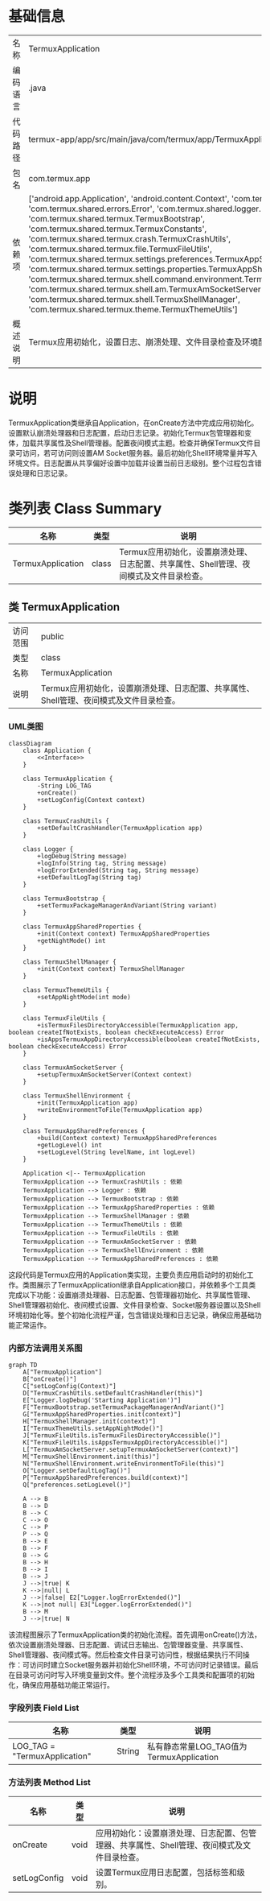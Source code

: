 # 基础信息

|      |      |
|------|------|
| 名称 | TermuxApplication |
| 编码语言 | .java |
| 代码路径 | termux-app/app/src/main/java/com/termux/app/TermuxApplication.java |
| 包名 | com.termux.app |
| 依赖项 | ['android.app.Application', 'android.content.Context', 'com.termux.BuildConfig', 'com.termux.shared.errors.Error', 'com.termux.shared.logger.Logger', 'com.termux.shared.termux.TermuxBootstrap', 'com.termux.shared.termux.TermuxConstants', 'com.termux.shared.termux.crash.TermuxCrashUtils', 'com.termux.shared.termux.file.TermuxFileUtils', 'com.termux.shared.termux.settings.preferences.TermuxAppSharedPreferences', 'com.termux.shared.termux.settings.properties.TermuxAppSharedProperties', 'com.termux.shared.termux.shell.command.environment.TermuxShellEnvironment', 'com.termux.shared.termux.shell.am.TermuxAmSocketServer', 'com.termux.shared.termux.shell.TermuxShellManager', 'com.termux.shared.termux.theme.TermuxThemeUtils'] |
| 概述说明 | Termux应用初始化，设置日志、崩溃处理、文件目录检查及环境配置。 |

# 说明

TermuxApplication类继承自Application，在onCreate方法中完成应用初始化。设置默认崩溃处理器和日志配置，启动日志记录。初始化Termux包管理器和变体，加载共享属性及Shell管理器。配置夜间模式主题。检查并确保Termux文件目录可访问，若可访问则设置AM Socket服务器。最后初始化Shell环境常量并写入环境文件。日志配置从共享偏好设置中加载并设置当前日志级别。整个过程包含错误处理和日志记录。

# 类列表 Class Summary

| 名称   | 类型  | 说明 |
|-------|------|-------------|
| TermuxApplication | class | Termux应用初始化，设置崩溃处理、日志配置、共享属性、Shell管理、夜间模式及文件目录检查。 |



## 类 TermuxApplication

|      |      |
|------|------|
| 访问范围 | public |
| 类型 | class |
| 名称 | TermuxApplication |
| 说明 | Termux应用初始化，设置崩溃处理、日志配置、共享属性、Shell管理、夜间模式及文件目录检查。 |


### UML类图

```mermaid
classDiagram
    class Application {
        <<Interface>>
    }

    class TermuxApplication {
        -String LOG_TAG
        +onCreate()
        +setLogConfig(Context context)
    }

    class TermuxCrashUtils {
        +setDefaultCrashHandler(TermuxApplication app)
    }

    class Logger {
        +logDebug(String message)
        +logInfo(String tag, String message)
        +logErrorExtended(String tag, String message)
        +setDefaultLogTag(String tag)
    }

    class TermuxBootstrap {
        +setTermuxPackageManagerAndVariant(String variant)
    }

    class TermuxAppSharedProperties {
        +init(Context context) TermuxAppSharedProperties
        +getNightMode() int
    }

    class TermuxShellManager {
        +init(Context context) TermuxShellManager
    }

    class TermuxThemeUtils {
        +setAppNightMode(int mode)
    }

    class TermuxFileUtils {
        +isTermuxFilesDirectoryAccessible(TermuxApplication app, boolean createIfNotExists, boolean checkExecuteAccess) Error
        +isAppsTermuxAppDirectoryAccessible(boolean createIfNotExists, boolean checkExecuteAccess) Error
    }

    class TermuxAmSocketServer {
        +setupTermuxAmSocketServer(Context context)
    }

    class TermuxShellEnvironment {
        +init(TermuxApplication app)
        +writeEnvironmentToFile(TermuxApplication app)
    }

    class TermuxAppSharedPreferences {
        +build(Context context) TermuxAppSharedPreferences
        +getLogLevel() int
        +setLogLevel(String levelName, int logLevel)
    }

    Application <|-- TermuxApplication
    TermuxApplication --> TermuxCrashUtils : 依赖
    TermuxApplication --> Logger : 依赖
    TermuxApplication --> TermuxBootstrap : 依赖
    TermuxApplication --> TermuxAppSharedProperties : 依赖
    TermuxApplication --> TermuxShellManager : 依赖
    TermuxApplication --> TermuxThemeUtils : 依赖
    TermuxApplication --> TermuxFileUtils : 依赖
    TermuxApplication --> TermuxAmSocketServer : 依赖
    TermuxApplication --> TermuxShellEnvironment : 依赖
    TermuxApplication --> TermuxAppSharedPreferences : 依赖
```

这段代码是Termux应用的Application类实现，主要负责应用启动时的初始化工作。类图展示了TermuxApplication继承自Application接口，并依赖多个工具类完成以下功能：设置崩溃处理器、日志配置、包管理器初始化、共享属性管理、Shell管理器初始化、夜间模式设置、文件目录检查、Socket服务器设置以及Shell环境初始化等。整个初始化流程严谨，包含错误处理和日志记录，确保应用基础功能正常运作。


### 内部方法调用关系图

```mermaid
graph TD
    A["TermuxApplication"]
    B["onCreate()"]
    C["setLogConfig(Context)"]
    D["TermuxCrashUtils.setDefaultCrashHandler(this)"]
    E["Logger.logDebug('Starting Application')"]
    F["TermuxBootstrap.setTermuxPackageManagerAndVariant()"]
    G["TermuxAppSharedProperties.init(context)"]
    H["TermuxShellManager.init(context)"]
    I["TermuxThemeUtils.setAppNightMode()"]
    J["TermuxFileUtils.isTermuxFilesDirectoryAccessible()"]
    K["TermuxFileUtils.isAppsTermuxAppDirectoryAccessible()"]
    L["TermuxAmSocketServer.setupTermuxAmSocketServer(context)"]
    M["TermuxShellEnvironment.init(this)"]
    N["TermuxShellEnvironment.writeEnvironmentToFile(this)"]
    O["Logger.setDefaultLogTag()"]
    P["TermuxAppSharedPreferences.build(context)"]
    Q["preferences.setLogLevel()"]

    A --> B
    B --> D
    B --> C
    C --> O
    C --> P
    P --> Q
    B --> E
    B --> F
    B --> G
    B --> H
    B --> I
    B --> J
    J -->|true| K
    K -->|null| L
    J -->|false| E2["Logger.logErrorExtended()"]
    K -->|not null| E3["Logger.logErrorExtended()"]
    B --> M
    J -->|true| N
```

该流程图展示了TermuxApplication类的初始化流程。首先调用onCreate()方法，依次设置崩溃处理器、日志配置、调试日志输出、包管理器变量、共享属性、Shell管理器、夜间模式等。然后检查文件目录可访问性，根据结果执行不同操作：可访问时建立Socket服务器并初始化Shell环境，不可访问时记录错误。最后在目录可访问时写入环境变量到文件。整个流程涉及多个工具类和配置项的初始化，确保应用基础功能正常运行。

### 字段列表 Field List

| 名称  | 类型  | 说明 |
|-------|-------|------|
| LOG_TAG = "TermuxApplication" | String | 私有静态常量LOG_TAG值为TermuxApplication |

### 方法列表 Method List

| 名称  | 类型  | 说明 |
|-------|-------|------|
| onCreate | void | 应用初始化：设置崩溃处理、日志配置、包管理器、共享属性、Shell管理、夜间模式及文件目录检查。 |
| setLogConfig | void | 设置Termux应用日志配置，包括标签和级别。 |




